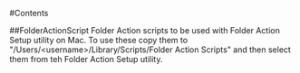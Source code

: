 #Contents

##FolderActionScript
Folder Action scripts to be used with Folder Action Setup utility on Mac.
To use these copy them to "/Users/\<username\>/Library/Scripts/Folder Action Scripts" and then select them from teh Folder Action Setup utility.
